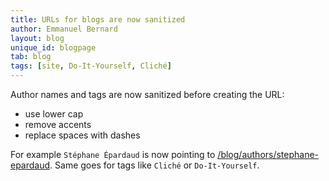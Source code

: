 ```yaml
---
title: URLs for blogs are now sanitized
author: Emmanuel Bernard
layout: blog
unique_id: blogpage
tab: blog
tags: [site, Do-It-Yourself, Cliché]
---
```

Author names and tags are now sanitized before creating the URL:

- use lower cap
- remove accents
- replace spaces with dashes

For example `Stéphane Épardaud` is now pointing to [/blog/authors/stephane-epardaud](/blog/authors/stephane-epardaud). Same goes for tags like `Cliché` or `Do-It-Yourself`.